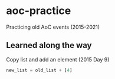 # aoc-practice

Practicing old AoC events (2015-2021)

## Learned along the way

Copy list and add an element (2015 Day 9)

```python
new_list = old_list + [4]
```

